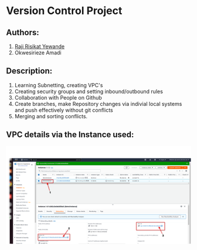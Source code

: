 # Version Control Project

## Authors:
1. [Raji Risikat Yewande](https://github.com/wandexdev)
2. Okwesirieze Amadi

## Description:
1. Learning Subnetting, creating VPC's
2. Creating security groups and setting inbound/outbound rules
3. Collaboration with People on Github
4. Create branches, make Repository changes via indivial local systems and push effectively without git conflicts
5. Merging and sorting conflicts.

## VPC details via the Instance used:
![Screenshot of VPC details](vpcDEMO.png)
